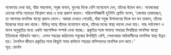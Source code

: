 গবেষণায় দেখা যায়, যাঁরা গাছপালা, সবুজ বাগান, ফুলের দিকে বেশি মনোযোগ দেন, তাঁদের উদ্বেগ কম। গবেষকেরা চোখের মণির নড়াচড়া বিশ্লেষণ করে এ তথ্য প্রকাশ করেন। পরিবেশবিজ্ঞানী হুইটনি ফ্লেমিং বলেন, ‘কোথায় তাকাচ্ছেন, তা আপনার মানসিক স্বাস্থ্যে প্রভাব ফেলে। আমরা দেখতে পেয়েছি, যাঁরা সবুজ উপাদানের দিকে ঘন ঘন তাকান, তাঁদের উদ্বেগের মাত্রা কম থাকে। বিভিন্ন গাছে যাঁদের মনোযোগ থাকে, তাঁদের মনের স্বাস্থ্য ভালো দেখা যায়। গাছ পর্যবেক্ষণ ও মানব অনুভূতির মধ্যে একটা আপেক্ষিক সম্পর্ক দেখা যাচ্ছে। প্রকৃতির সঙ্গে সামান্য সময়ের মিথস্ক্রিয়া মানসিক স্বাস্থ্যে ইতিবাচক পরিবর্তন আনে। যেসব শহরের কাঠামোয় সবুজের উপস্থিতি বেশি, সেখানকার অধিবাসীদের মানসিক স্বাস্থ্য উন্নত হয়। দৈনন্দিন জীবনে প্রকৃতির সঙ্গে কিছুটা সময় কাটালে শহরের বাসিন্দাদের মানসিক চাপ কমে।’  
সূত্র: ফোর্বস
